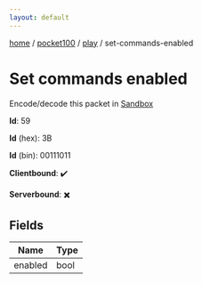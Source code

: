 ```yaml
---
layout: default
---
```


[home](/)  /  [pocket100](/protocol/pocket100)  /  [play](/protocol/pocket100/play)  /  set-commands-enabled

# Set commands enabled

Encode/decode this packet in [Sandbox](../../../sandbox/pocket100#play.set_commands_enabled)

**Id**: 59

**Id** (hex): 3B

**Id** (bin): 00111011

**Clientbound**: ✔️

**Serverbound**: ✖️

## Fields

Name | Type
---|---
enabled | bool
